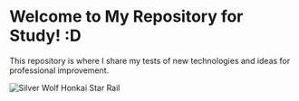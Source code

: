 # Welcome to My Repository for Study! :D

This repository is where I share my tests of new technologies and ideas for professional improvement.

![Silver Wolf Honkai Star Rail](https://tenor.com/embed/10450723826072809190)
